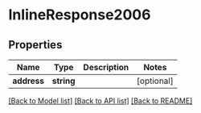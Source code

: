 # InlineResponse2006

## Properties
Name | Type | Description | Notes
------------ | ------------- | ------------- | -------------
**address** | **string** |  | [optional] 

[[Back to Model list]](../README.md#documentation-for-models) [[Back to API list]](../README.md#documentation-for-api-endpoints) [[Back to README]](../README.md)


